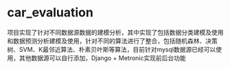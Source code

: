 # car_evaluation
项目实现了针对不同数据源数据的建模分析，其中实现了包括数据分类建模及使用和数据预测分析建模及使用，针对不同的算法进行了整合，包括随机森林、决策树、SVM、K最邻近算法、朴素贝叶斯等算法，目前针对mysql数据源已经可以使用，其他数据源可以自行添加，Django + Metronic实现前后台功能
